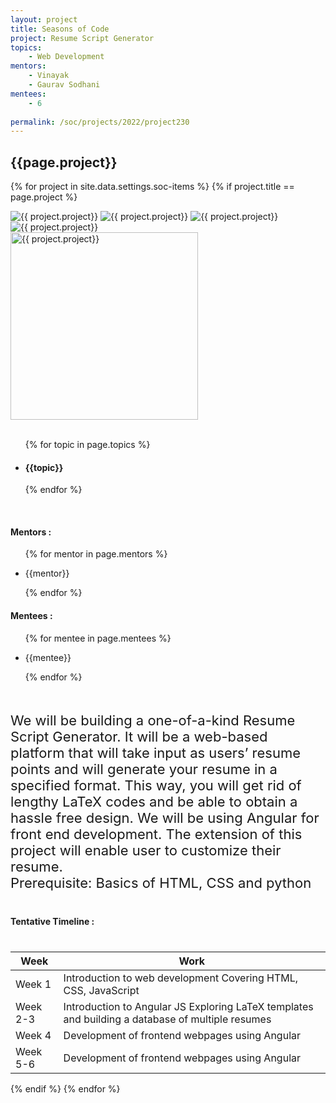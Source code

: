```yaml
---
layout: project
title: Seasons of Code
project: Resume Script Generator
topics:
    - Web Development
mentors:
    - Vinayak
    - Gaurav Sodhani   
mentees:
    - 6 
    
permalink: /soc/projects/2022/project230
---
```


<h2 class="display1 m-3 p-3 text-center project-title">{{page.project}}</h2>

{% for project in site.data.settings.soc-items %}
{% if project.title == page.project %}

<div class ="img-soc d-block"> 
    <img src="{{ site.baseurl }}/{{ project.image }}" alt="{{ project.project}}" class="image-1">
    <img src="{{ site.baseurl }}/{{ project.image }}" alt="{{ project.project}}" class="image-2">
    <img src="{{ site.baseurl }}/{{ project.image }}" alt="{{ project.project}}" class="image-3">
    <img src="{{ site.baseurl }}/{{ project.image }}" alt="{{ project.project}}" class="image-4">
</div>
<div class = "mobile-img-soc">
  <img src="{{ site.baseurl }}/{{ project.image }}"  width = "300" height="300" alt="{{ project.project}}" class="border rounded">
  </div>
<div >
    <br>
    <ul>
        {% for topic in page.topics %}
        <li><h4 class="text-primary text-center topics">{{topic}}</h4></li>
        {% endfor %}
    </ul>
    <br>
    <h4 class="display3  ">Mentors :</h4> 
    <ul>
        {% for mentor in page.mentors %}
        <li><p class="lead">{{mentor}}</p></li>
        {% endfor %}
    </ul>
    <h4 class="display3  ">Mentees :</h4> 
    <ul>
        {% for mentee in page.mentees %}
        <li><p class="lead">{{mentee}}</p></li>
        {% endfor %}
    </ul>
</div>
<div class = "project-desc">
    <p class="display3" style = "font-size:22px;" >
        <br>
        We will be building a one-of-a-kind Resume Script Generator. It will be a web-based platform that will take input as users’ resume points and will generate your resume in a specified format. This way, you will get rid of lengthy LaTeX codes and be able to obtain a hassle free design. We will be using Angular for front end development. The extension of this project will enable user to customize their resume. 
<br>
Prerequisite: Basics of HTML, CSS and python
    </p>
</div>
<div class = "d-flex flex-wrap">
<div>
    <h4 class="display3" style="margin:40px 0px 40px 0px;">Tentative Timeline :</h4>
    <table class="table table-striped w-100">
    <thead>
        <tr>
        <th>Week</th>
        <th>Work</th>
        </tr>
    </thead>
    <tbody>
    <tr>
      <td  >Week 1</td>
      <td>Introduction to web development
Covering HTML, CSS, JavaScript


</td>
    </tr>
    <tr>
      <td>Week 2-3</td>
      <td>Introduction to Angular JS
Exploring LaTeX templates and building a database of multiple resumes

 </td>
    </tr>
    <tr>
      <td>Week 4</td>
      <td>Development of frontend webpages using Angular


 </td>
    </tr>
    <tr>
      <td>Week 5-6</td>
      <td>Development of frontend webpages using Angular </td>
    </tr>
    </tbody>
    </table>
</div>
</div>
{% endif %}
{% endfor %}
